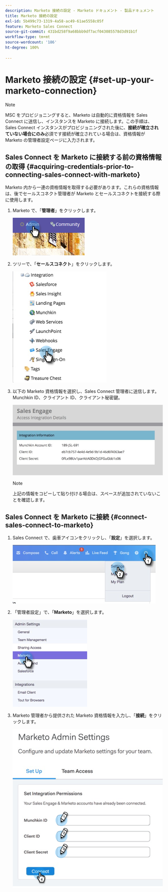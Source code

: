 ```yaml
---
description: Marketo 接続の設定 - Marketo ドキュメント - 製品ドキュメント
title: Marketo 接続の設定
exl-id: 5b499c73-1319-4a58-ac49-61ae5558c05f
feature: Marketo Sales Connect
source-git-commit: 431bd258f9a68bbb9df7acf043085578d3d91b1f
workflow-type: tm+mt
source-wordcount: '186'
ht-degree: 100%

---
```


# Marketo 接続の設定 {#set-up-your-marketo-connection}

>[!NOTE]
>
>MSC をプロビジョニングすると、Marketo は自動的に資格情報を Sales Connect に送信し、インスタンスを Marketo に接続します。この手順は、Sales Connect インスタンスがプロビジョニングされた後に、**接続が確立されていない場合にのみ**&#x200B;必須です接続が確立されている場合は、資格情報が Marketo の管理者設定ページに入力されます。

## Sales Connect を Marketo に接続する前の資格情報の取得 {#acquiring-credentials-prior-to-connecting-sales-connect-with-marketo}

Marketo 内から一連の資格情報を取得する必要があります。これらの資格情報は、後でセールスコネクト管理者が Marketo とセールスコネクトを接続する際に使用します。

1. Marketo で、「**管理者**」をクリックします。

   ![](assets/manually-set-up-your-marketo-connection-1.png)

1. ツリーで、「**セールスコネクト**」をクリックします。

   ![](assets/manually-set-up-your-marketo-connection-2.png)

1. 以下の Marketo 資格情報を選択し、Sales Connect 管理者に送信します。Munchkin ID、クライアント ID、クライアント秘密鍵。

   ![](assets/manually-set-up-your-marketo-connection-3.jpg)

   >[!NOTE]
   >
   >上記の情報をコピーして貼り付ける場合は、スペースが追加されていないことを確認します。

## Sales Connect を Marketo に接続 {#connect-sales-connect-to-marketo}

1. Sales Connect で、歯車アイコンをクリックし、「**設定**」を選択します。

   ![](assets/manually-set-up-your-marketo-connection-4.png)

1. 「管理者設定」で、「**Marketo**」を選択します。

   ![](assets/manually-set-up-your-marketo-connection-5.png)

1. Marketo 管理者から提供された Marketo 資格情報を入力し、「**接続**」をクリックします。

   ![](assets/manually-set-up-your-marketo-connection-6.png)
